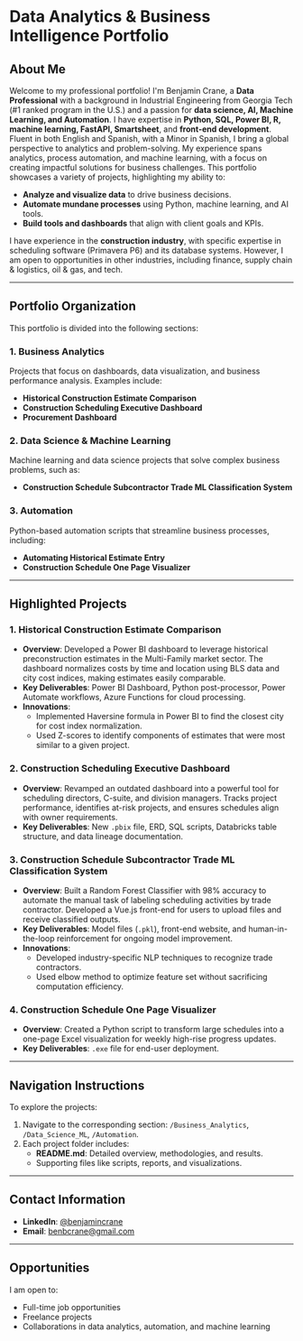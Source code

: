 # **Data Analytics & Business Intelligence Portfolio**

## **About Me**
Welcome to my professional portfolio! I'm Benjamin Crane, a **Data Professional** with a background in Industrial Engineering from Georgia Tech (#1 ranked program in the U.S.) and a passion for **data science, AI, Machine Learning, and Automation**. I have expertise in **Python, SQL, Power BI, R, machine learning, FastAPI, Smartsheet**, and **front-end development**. Fluent in both English and Spanish, with a Minor in Spanish, I bring a global perspective to analytics and problem-solving. My experience spans analytics, process automation, and machine learning, with a focus on creating impactful solutions for business challenges. This portfolio showcases a variety of projects, highlighting my ability to:

- **Analyze and visualize data** to drive business decisions.
- **Automate mundane processes** using Python, machine learning, and AI tools.
- **Build tools and dashboards** that align with client goals and KPIs.

I have experience in the **construction industry**, with specific expertise in scheduling software (Primavera P6) and its database systems. However, I am open to opportunities in other industries, including finance, supply chain & logistics, oil & gas, and tech.

---

## **Portfolio Organization**
This portfolio is divided into the following sections:

### **1. Business Analytics**
Projects that focus on dashboards, data visualization, and business performance analysis. Examples include:
- **Historical Construction Estimate Comparison**
- **Construction Scheduling Executive Dashboard**
- **Procurement Dashboard**

### **2. Data Science & Machine Learning**
Machine learning and data science projects that solve complex business problems, such as:
- **Construction Schedule Subcontractor Trade ML Classification System**

### **3. Automation**
Python-based automation scripts that streamline business processes, including:
- **Automating Historical Estimate Entry**
- **Construction Schedule One Page Visualizer**

---

## **Highlighted Projects**

### **1. Historical Construction Estimate Comparison**
- **Overview**: Developed a Power BI dashboard to leverage historical preconstruction estimates in the Multi-Family market sector. The dashboard normalizes costs by time and location using BLS data and city cost indices, making estimates easily comparable.
- **Key Deliverables**: Power BI Dashboard, Python post-processor, Power Automate workflows, Azure Functions for cloud processing.
- **Innovations**:
  - Implemented Haversine formula in Power BI to find the closest city for cost index normalization.
  - Used Z-scores to identify components of estimates that were most similar to a given project.

### **2. Construction Scheduling Executive Dashboard**
- **Overview**: Revamped an outdated dashboard into a powerful tool for scheduling directors, C-suite, and division managers. Tracks project performance, identifies at-risk projects, and ensures schedules align with owner requirements.
- **Key Deliverables**: New `.pbix` file, ERD, SQL scripts, Databricks table structure, and data lineage documentation.

### **3. Construction Schedule Subcontractor Trade ML Classification System**
- **Overview**: Built a Random Forest Classifier with 98% accuracy to automate the manual task of labeling scheduling activities by trade contractor. Developed a Vue.js front-end for users to upload files and receive classified outputs.
- **Key Deliverables**: Model files (`.pkl`), front-end website, and human-in-the-loop reinforcement for ongoing model improvement.
- **Innovations**:
  - Developed industry-specific NLP techniques to recognize trade contractors.
  - Used elbow method to optimize feature set without sacrificing computation efficiency.

### **4. Construction Schedule One Page Visualizer**
- **Overview**: Created a Python script to transform large schedules into a one-page Excel visualization for weekly high-rise progress updates.
- **Key Deliverables**: `.exe` file for end-user deployment.

---

## **Navigation Instructions**
To explore the projects:
1. Navigate to the corresponding section: `/Business_Analytics`, `/Data_Science_ML`, `/Automation`.
2. Each project folder includes:
   - **README.md**: Detailed overview, methodologies, and results.
   - Supporting files like scripts, reports, and visualizations.

---

## **Contact Information**
- **LinkedIn**: [@benjamincrane](https://www.linkedin.com/in/benjamin-crane-850a82210/)
- **Email**: benbcrane@gmail.com

---

## **Opportunities**
I am open to:
- Full-time job opportunities
- Freelance projects
- Collaborations in data analytics, automation, and machine learning
